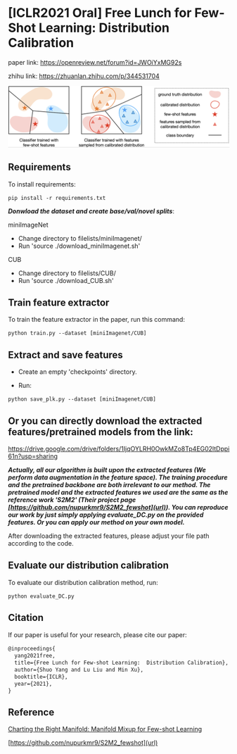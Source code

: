 # [ICLR2021 Oral] Free Lunch for Few-Shot Learning: Distribution Calibration

paper link: https://openreview.net/forum?id=JWOiYxMG92s

zhihu link: https://zhuanlan.zhihu.com/p/344531704

![](illustration.png)

## Requirements

To install requirements:

```setup
pip install -r requirements.txt
```

***Donwload the dataset and create base/val/novel splits***:

miniImageNet
* Change directory to filelists/miniImagenet/
* Run 'source ./download_miniImagenet.sh'

CUB

* Change directory to filelists/CUB/
* Run 'source ./download_CUB.sh' 



## Train feature extractor


To train the feature extractor in the paper, run this command:

```train
python train.py --dataset [miniImagenet/CUB] 
```

## Extract and save features

- Create an empty 'checkpoints' directory.

- Run:
```save_features
python save_plk.py --dataset [miniImagenet/CUB] 
```
## Or you can directly download the extracted features/pretrained models from the link:
https://drive.google.com/drive/folders/1IjqOYLRH0OwkMZo8Tp4EG02ltDppi61n?usp=sharing

***Actually, all our algorithm is built upon the extracted features (We perform data augmentation in the feature space). The training procedure and the pretrained backbone are both irrelevant to our method. The pretrained model and the extracted features we used are the same as the reference work 'S2M2' (Their project page [https://github.com/nupurkmr9/S2M2_fewshot](url)). You can reproduce our work by just simply applying evaluate_DC.py on the provided features. Or you can apply our method on your own model.***

After downloading the extracted features, please adjust your file path according to the code.


## Evaluate our distribution calibration

To evaluate our distribution calibration method, run:

```eval
python evaluate_DC.py
```

## Citation

If our paper is useful for your research, please cite our paper:

```
@inproceedings{
  yang2021free,
  title={Free Lunch for Few-shot Learning:  Distribution Calibration},
  author={Shuo Yang and Lu Liu and Min Xu},
  booktitle={ICLR},
  year={2021},
}
```

## Reference

[Charting the Right Manifold: Manifold Mixup for Few-shot Learning](https://arxiv.org/pdf/1907.12087v3.pdf)

[https://github.com/nupurkmr9/S2M2_fewshot](url)

